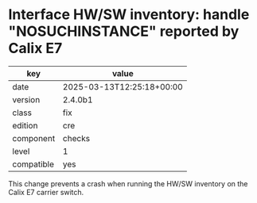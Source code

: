 [//]: # (werk v2)
# Interface HW/SW inventory: handle "NOSUCHINSTANCE" reported by Calix E7

key        | value
---------- | ---
date       | 2025-03-13T12:25:18+00:00
version    | 2.4.0b1
class      | fix
edition    | cre
component  | checks
level      | 1
compatible | yes

This change prevents a crash when running the HW/SW inventory on the Calix E7 carrier switch.

